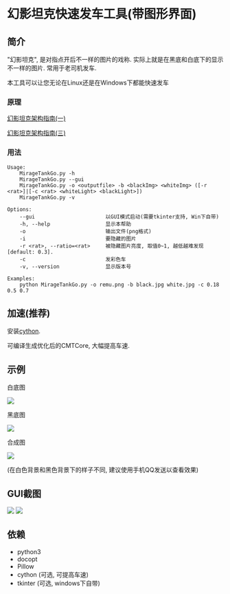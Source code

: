 # 幻影坦克快速发车工具(带图形界面)

## 简介

"幻影坦克", 是对指点开后不一样的图片的戏称.
实际上就是在黑底和白底下的显示不一样的图片.
常用于老司机发车.

本工具可以让您无论在Linux还是在Windows下都能快速发车


### 原理

[幻影坦克架构指南(一)](https://zhuanlan.zhihu.com/p/31164700)

[幻影坦克架构指南(三)](https://zhuanlan.zhihu.com/p/32532733)


### 用法

    Usage:
        MirageTankGo.py -h
        MirageTankGo.py --gui
        MirageTankGo.py -o <outputfile> -b <blackImg> <whiteImg> ([-r <rat>]|[-c <rat> <whiteLight> <blackLight>])
        MirageTankGo.py -v

    Options:
        --gui                       以GUI模式启动(需要tkinter支持, Win下自带)
        -h, --help                  显示本帮助
        -o                          输出文件(png格式)
        -i                          要隐藏的图片
        -r <rat>, --ratio=<rat>     被隐藏图片亮度, 取值0~1, 越低越难发现 [default: 0.3].
        -c                          发彩色车
        -v, --version               显示版本号

    Examples:
        python MirageTankGo.py -o remu.png -b black.jpg white.jpg -c 0.18 0.5 0.7


## 加速(推荐)

安装[cython](http://cython.org/).

可编译生成优化后的CMTCore, 大幅提高车速.


## 示例

白底图

![](https://github.com/YinTianliang/MirageTankGo/blob/master/white.jpg)


黑底图

![](https://github.com/YinTianliang/MirageTankGo/blob/master/black.jpg)


合成图

![](https://github.com/YinTianliang/MirageTankGo/blob/master/remu.png)

(在白色背景和黑色背景下的样子不同, 建议使用手机QQ发送以查看效果)


## GUI截图

![](https://github.com/YinTianliang/MirageTankGo/blob/master/screenshot.png)
![](https://github.com/YinTianliang/MirageTankGo/blob/master/screenshot2.png)

## 依赖

+ python3
+ docopt
+ Pillow
+ cython (可选, 可提高车速)
+ tkinter (可选, windows下自带)
